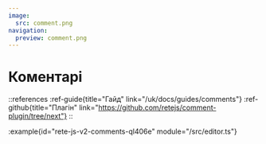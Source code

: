 ```yaml
---
image:
  src: comment.png
navigation:
  preview: comment.png
---
```


# Коментарі

::references
:ref-guide{title="Гайд" link="/uk/docs/guides/comments"}
:ref-github{title="Плагін" link="https://github.com/retejs/comment-plugin/tree/next"}
::

:example{id="rete-js-v2-comments-ql406e" module="/src/editor.ts"}

